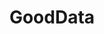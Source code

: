---
facebook: http://facebook.com/gooddata
linkedin: https://linkedin.com/company/gooddata
logohandle: gooddata
sort: gooddata
title: GoodData
twitter: https://x.com/gooddata
website: https://www.gooddata.com/
youtube: https://youtube.com/c/gooddata
---